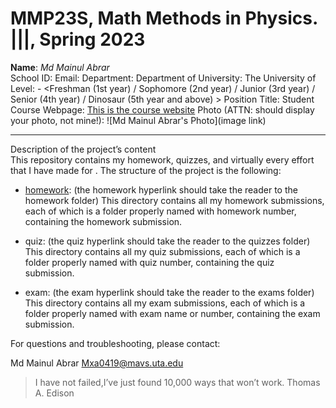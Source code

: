 # MMP23S, Math Methods in Physics. |||, Spring 2023

**Name**: *Md Mainul Abrar*<br>
School ID: <your ID>
Email: <your email>
Department: Department of <your department>
University: The University of <your university>
Level: <undergraduate or graduate> - <Freshman (1st year) / Sophomore (2nd year) / Junior (3rd year) / Senior (4th year) / Dinosaur (5th year and above) >
Position Title: Student
Course Webpage: [This is the course website](https://www.cdslab.org)
Photo (ATTN: should display your photo, not mine!):
![Md Mainul Abrar's Photo](image link)

---

Description of the project’s content  
This repository contains my homework, quizzes, and virtually every effort that I have made for <course name>. The structure of the project is the following:

-   [homework](./hw): (the homework hyperlink should take the reader to the homework folder)
This directory contains all my homework submissions, each of which is a folder properly named with homework number, containing the homework submission.

-   quiz: (the quiz hyperlink should take the reader to the quizzes folder)
This directory contains all my quiz submissions, each of which is a folder properly named with quiz number, containing the quiz submission.

-   exam: (the exam hyperlink should take the reader to the exams folder)
This directory contains all my exam submissions, each of which is a folder properly named with exam name or number, containing the exam submission.

For questions and troubleshooting, please contact:

Md Mainul Abrar 
Mxa0419@mavs.uta.edu
>I have not failed,I’ve just found 10,000 ways that won’t work.
Thomas A. Edison

